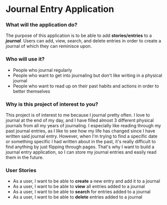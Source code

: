 # Journal Entry Application

### What will the application do?

The purpose of this application is to be able to add **stories/entries**
to a ***journal***. Users can add, view, search, and delete entries in order to create
a journal of which they can reminisce upon. 

### Who will use it?

- People who journal regularly
- People who want to get into journaling but don't like 
writing in a physical journal
- People who want to read up on their past habits and actions
in order to better themselves

### Why is this project of interest to you?

This project is of interest to me because I journal pretty often.
I love to journal at the end of my day, and I have filled almost 3 different physical journals
from all my years of journaling. I especially like reading through my
past journal entries, as I like to see how my life has changed since
I have written said journal entry. However, when I'm trying to find a specific date
or something specific I had written about in the past, it's really difficult
to find anything by just flipping through pages. That's why I want to build a
journal entry application, so I can store my journal entries and easily read them
in the future.

### User Stories

- As a user, I want to be able to **create** a new entry and add it to a journal
- As a user, I want to be able to **view** all entries added to a journal
- As a user, I want to be able to **search** for entries added to a journal
- As a user, I want to be able to **delete** entries added to a journal
